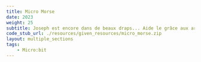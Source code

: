 ```yaml
---
title: Micro Morse
date: 2023
weight: 25
subtitle: Joseph est encore dans de beaux draps... Aide le grâce aux arbres et à la récursivité !
code_stub_url: ./resources/given_resources/micro_morse.zip
layout: multiple_sections
tags:
    - Micro:bit
---
```

